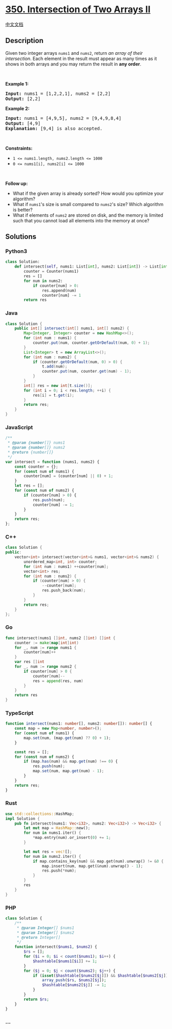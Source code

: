 # [350. Intersection of Two Arrays II](https://leetcode.com/problems/intersection-of-two-arrays-ii)

[中文文档](/solution/0300-0399/0350.Intersection%20of%20Two%20Arrays%20II/README.md)

## Description

<p>Given two integer arrays <code>nums1</code> and <code>nums2</code>, return <em>an array of their intersection</em>. Each element in the result must appear as many times as it shows in both arrays and you may return the result in <strong>any order</strong>.</p>

<p>&nbsp;</p>
<p><strong class="example">Example 1:</strong></p>

<pre>
<strong>Input:</strong> nums1 = [1,2,2,1], nums2 = [2,2]
<strong>Output:</strong> [2,2]
</pre>

<p><strong class="example">Example 2:</strong></p>

<pre>
<strong>Input:</strong> nums1 = [4,9,5], nums2 = [9,4,9,8,4]
<strong>Output:</strong> [4,9]
<strong>Explanation:</strong> [9,4] is also accepted.
</pre>

<p>&nbsp;</p>
<p><strong>Constraints:</strong></p>

<ul>
	<li><code>1 &lt;= nums1.length, nums2.length &lt;= 1000</code></li>
	<li><code>0 &lt;= nums1[i], nums2[i] &lt;= 1000</code></li>
</ul>

<p>&nbsp;</p>
<p><strong>Follow up:</strong></p>

<ul>
	<li>What if the given array is already sorted? How would you optimize your algorithm?</li>
	<li>What if <code>nums1</code>&#39;s size is small compared to <code>nums2</code>&#39;s size? Which algorithm is better?</li>
	<li>What if elements of <code>nums2</code> are stored on disk, and the memory is limited such that you cannot load all elements into the memory at once?</li>
</ul>

## Solutions

<!-- tabs:start -->

### **Python3**

```python
class Solution:
    def intersect(self, nums1: List[int], nums2: List[int]) -> List[int]:
        counter = Counter(nums1)
        res = []
        for num in nums2:
            if counter[num] > 0:
                res.append(num)
                counter[num] -= 1
        return res
```

### **Java**

```java
class Solution {
    public int[] intersect(int[] nums1, int[] nums2) {
        Map<Integer, Integer> counter = new HashMap<>();
        for (int num : nums1) {
            counter.put(num, counter.getOrDefault(num, 0) + 1);
        }
        List<Integer> t = new ArrayList<>();
        for (int num : nums2) {
            if (counter.getOrDefault(num, 0) > 0) {
                t.add(num);
                counter.put(num, counter.get(num) - 1);
            }
        }
        int[] res = new int[t.size()];
        for (int i = 0; i < res.length; ++i) {
            res[i] = t.get(i);
        }
        return res;
    }
}
```

### **JavaScript**

```js
/**
 * @param {number[]} nums1
 * @param {number[]} nums2
 * @return {number[]}
 */
var intersect = function (nums1, nums2) {
    const counter = {};
    for (const num of nums1) {
        counter[num] = (counter[num] || 0) + 1;
    }
    let res = [];
    for (const num of nums2) {
        if (counter[num] > 0) {
            res.push(num);
            counter[num] -= 1;
        }
    }
    return res;
};
```

### **C++**

```cpp
class Solution {
public:
    vector<int> intersect(vector<int>& nums1, vector<int>& nums2) {
        unordered_map<int, int> counter;
        for (int num : nums1) ++counter[num];
        vector<int> res;
        for (int num : nums2) {
            if (counter[num] > 0) {
                --counter[num];
                res.push_back(num);
            }
        }
        return res;
    }
};
```

### **Go**

```go
func intersect(nums1 []int, nums2 []int) []int {
	counter := make(map[int]int)
	for _, num := range nums1 {
		counter[num]++
	}
	var res []int
	for _, num := range nums2 {
		if counter[num] > 0 {
			counter[num]--
			res = append(res, num)
		}
	}
	return res
}
```

### **TypeScript**

```ts
function intersect(nums1: number[], nums2: number[]): number[] {
    const map = new Map<number, number>();
    for (const num of nums1) {
        map.set(num, (map.get(num) ?? 0) + 1);
    }

    const res = [];
    for (const num of nums2) {
        if (map.has(num) && map.get(num) !== 0) {
            res.push(num);
            map.set(num, map.get(num) - 1);
        }
    }
    return res;
}
```

### **Rust**

```rust
use std::collections::HashMap;
impl Solution {
    pub fn intersect(nums1: Vec<i32>, nums2: Vec<i32>) -> Vec<i32> {
        let mut map = HashMap::new();
        for num in nums1.iter() {
            *map.entry(num).or_insert(0) += 1;
        }

        let mut res = vec![];
        for num in nums2.iter() {
            if map.contains_key(num) && map.get(num).unwrap() != &0 {
                map.insert(num, map.get(&num).unwrap() - 1);
                res.push(*num);
            }
        }
        res
    }
}
```

### **PHP**

```php
class Solution {
    /**
     * @param Integer[] $nums1
     * @param Integer[] $nums2
     * @return Integer[]
     */
    function intersect($nums1, $nums2) {
        $rs = [];
        for ($i = 0; $i < count($nums1); $i++) {
            $hashtable[$nums1[$i]] += 1;
        }
        for ($j = 0; $j < count($nums2); $j++) {
            if (isset($hashtable[$nums2[$j]]) && $hashtable[$nums2[$j]] > 0) {
                array_push($rs, $nums2[$j]);
                $hashtable[$nums2[$j]] -= 1;
            }
        }
        return $rs;
    }
}
```

### **...**

```

```

<!-- tabs:end -->
